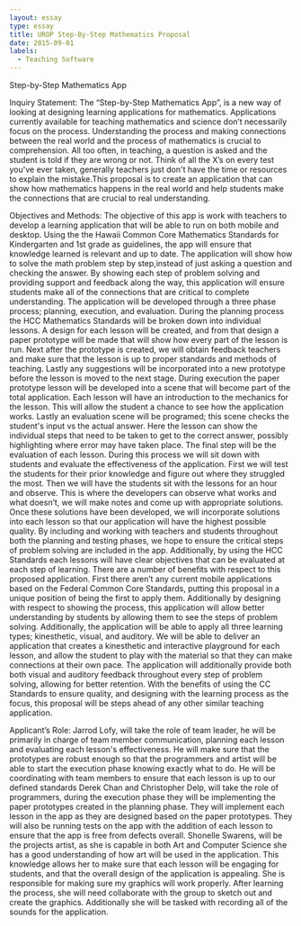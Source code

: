```yaml
---
layout: essay
type: essay
title: UROP Step-By-Step Mathematics Proposal
date: 2015-09-01
labels:
  - Teaching Software
---
```


Step-by-Step Mathematics App


Inquiry Statement:
The “Step-by-Step Mathematics App”, is a new way of looking at designing learning applications for mathematics. Applications currently available for teaching mathematics and science don’t necessarily focus on the process. Understanding the process and making connections between the real world and the process of mathematics is crucial to comprehension. All too often, in teaching, a question is asked and the student is told if they are wrong or not. Think of all the X’s on every test you've ever taken, generally teachers just don't have the time or resources to explain  the mistake.This proposal is to create an application that can show how mathematics happens in the real world and help students make the connections that are crucial to real understanding. 


Objectives and Methods:
The objective of this app is work with teachers to develop a learning application that will be able to run on both mobile and desktop. Using the the Hawaii Common Core Mathematics Standards for Kindergarten and 1st grade as guidelines, the app will ensure that knowledge learned is relevant and up to date. The application will show how to solve the math problem step by step,instead of just asking a question and checking the answer. By showing each step of problem solving and providing support and feedback along the way, this application will ensure students make all of the connections that are critical to complete understanding. The application will be developed through a three phase process; planning, execution, and evaluation.
During the planning process the HCC Mathematics Standards will be broken down into individual lessons. A design for each lesson will be created, and from that design a paper prototype will be made that will show how every part of the lesson is run. Next after the prototype is created, we will obtain feedback teachers and make sure that the lesson is up to proper standards and methods of teaching. Lastly any suggestions will be incorporated into a new prototype before the lesson is moved to the next stage. 
During execution the paper prototype lesson will be developed into a scene that will become part of the total application. Each lesson will have an introduction to the mechanics for the lesson. This will allow the student a chance to see how the application works. Lastly an evaluation scene will be programed; this scene checks the student's input vs the actual answer. Here the lesson can show the individual steps that need to be taken to get to the correct answer, possibly highlighting where error may have taken place. 
The final step will be the evaluation of each lesson. During this process we will sit down with students and evaluate the effectiveness of the application. First we will test the students for their prior knowledge and figure out where they struggled the most. Then we will have the students sit with the lessons for an hour and observe. This is where the developers can observe what works and what doesn’t, we will make notes and come up with appropriate solutions. Once these solutions have been developed, we will incorporate solutions into each lesson so that our application will have the highest possible quality. By including and working with teachers and students throughout both the planning and testing phases, we hope to ensure the critical steps of problem solving are included in the app. Additionally, by using the HCC Standards each lessons will have clear objectives that can be evaluated at each step of learning. 
	There are a number of benefits with respect to this proposed application. First there aren’t any current mobile applications based on the Federal Common Core Standards, putting this proposal in a unique position of being the first to apply them. Additionally by designing with respect to showing the process, this application will allow better understanding by students by allowing them to see the steps of problem solving.  Additionally, the application will be able to apply all three learning types; kinesthetic, visual, and auditory. We will be able to deliver an application that creates a kinesthetic and interactive playground for each lesson, and allow the student to play with the material so that they can make connections at their own pace. The application will additionally provide both both visual and auditory feedback throughout every step of problem solving, allowing for better retention. With the benefits of using the CC Standards to ensure quality, and designing with the learning process as the focus, this proposal will be steps ahead of any other similar teaching application. 


Applicant’s Role:
	Jarrod Lofy, will take the role of team leader, he will be primarily in charge of team member communication, planning each lesson and evaluating each lesson's effectiveness. He will make sure that the prototypes are robust enough so that the programmers and artist will be able to start the execution phase knowing exactly what to do. He will be coordinating with team members to ensure that each lesson is up to our defined standards
Derek Chan and Christopher Delp, will take the role of programmers, during the execution phase they will be implementing the paper prototypes created in the planning phase. They will implement each lesson in the app as they are designed based on the paper prototypes. They will also be running tests on the app with the addition of each lesson to ensure that the app is free from defects overall.
Shonelle Swarens, will be the projects artist, as she is capable in both Art and Computer Science she has a good understanding of how art will be used in the application. This knowledge allows her to make sure that each lesson will be engaging for students, and that the overall design of the application is appealing. She is responsible for making sure my graphics will work properly. After learning the process, she will need collaborate with the group to sketch out and create the graphics. Additionally she will be tasked with recording all of the sounds for the application.
